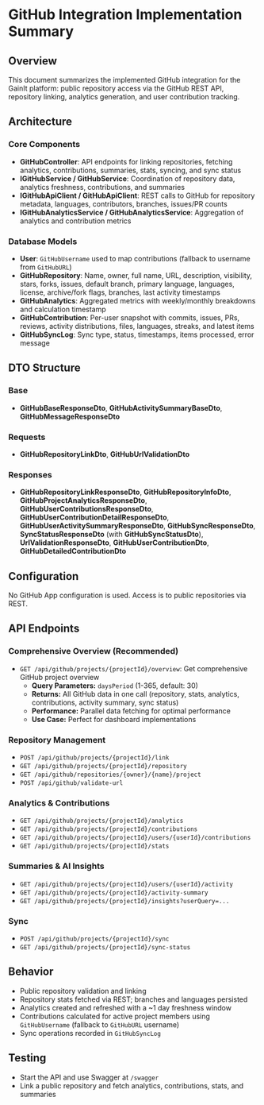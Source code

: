 # GitHub Integration Implementation Summary

## Overview
This document summarizes the implemented GitHub integration for the GainIt platform: public repository access via the GitHub REST API, repository linking, analytics generation, and user contribution tracking.

## Architecture

### Core Components
- **GitHubController**: API endpoints for linking repositories, fetching analytics, contributions, summaries, stats, syncing, and sync status
- **IGitHubService / GitHubService**: Coordination of repository data, analytics freshness, contributions, and summaries
- **IGitHubApiClient / GitHubApiClient**: REST calls to GitHub for repository metadata, languages, contributors, branches, issues/PR counts
- **IGitHubAnalyticsService / GitHubAnalyticsService**: Aggregation of analytics and contribution metrics

### Database Models
- **User**: `GitHubUsername` used to map contributions (fallback to username from `GitHubURL`)
- **GitHubRepository**: Name, owner, full name, URL, description, visibility, stars, forks, issues, default branch, primary language, languages, license, archive/fork flags, branches, last activity timestamps
- **GitHubAnalytics**: Aggregated metrics with weekly/monthly breakdowns and calculation timestamp
- **GitHubContribution**: Per-user snapshot with commits, issues, PRs, reviews, activity distributions, files, languages, streaks, and latest items
- **GitHubSyncLog**: Sync type, status, timestamps, items processed, error message

## DTO Structure

### Base
- **GitHubBaseResponseDto**, **GitHubActivitySummaryBaseDto**, **GitHubMessageResponseDto**

### Requests
- **GitHubRepositoryLinkDto**, **GitHubUrlValidationDto**

### Responses
- **GitHubRepositoryLinkResponseDto**, **GitHubRepositoryInfoDto**, **GitHubProjectAnalyticsResponseDto**, **GitHubUserContributionsResponseDto**, **GitHubUserContributionDetailResponseDto**, **GitHubUserActivitySummaryResponseDto**, **GitHubSyncResponseDto**, **SyncStatusResponseDto** (with **GitHubSyncStatusDto**), **UrlValidationResponseDto**, **GitHubUserContributionDto**, **GitHubDetailedContributionDto**

## Configuration
No GitHub App configuration is used. Access is to public repositories via REST.

## API Endpoints

### Comprehensive Overview (Recommended)
- `GET /api/github/projects/{projectId}/overview`: Get comprehensive GitHub project overview
  - **Query Parameters:** `daysPeriod` (1-365, default: 30)
  - **Returns:** All GitHub data in one call (repository, stats, analytics, contributions, activity summary, sync status)
  - **Performance:** Parallel data fetching for optimal performance
  - **Use Case:** Perfect for dashboard implementations

### Repository Management
- `POST /api/github/projects/{projectId}/link`
- `GET /api/github/projects/{projectId}/repository`
- `GET /api/github/repositories/{owner}/{name}/project`
- `POST /api/github/validate-url`

### Analytics & Contributions
- `GET /api/github/projects/{projectId}/analytics`
- `GET /api/github/projects/{projectId}/contributions`
- `GET /api/github/projects/{projectId}/users/{userId}/contributions`
- `GET /api/github/projects/{projectId}/stats`

### Summaries & AI Insights
- `GET /api/github/projects/{projectId}/users/{userId}/activity`
- `GET /api/github/projects/{projectId}/activity-summary`
- `GET /api/github/projects/{projectId}/insights?userQuery=...`

### Sync
- `POST /api/github/projects/{projectId}/sync`
- `GET /api/github/projects/{projectId}/sync-status`

## Behavior
- Public repository validation and linking
- Repository stats fetched via REST; branches and languages persisted
- Analytics created and refreshed with a ~1 day freshness window
- Contributions calculated for active project members using `GitHubUsername` (fallback to `GitHubURL` username)
- Sync operations recorded in `GitHubSyncLog`

## Testing
- Start the API and use Swagger at `/swagger`
- Link a public repository and fetch analytics, contributions, stats, and summaries
